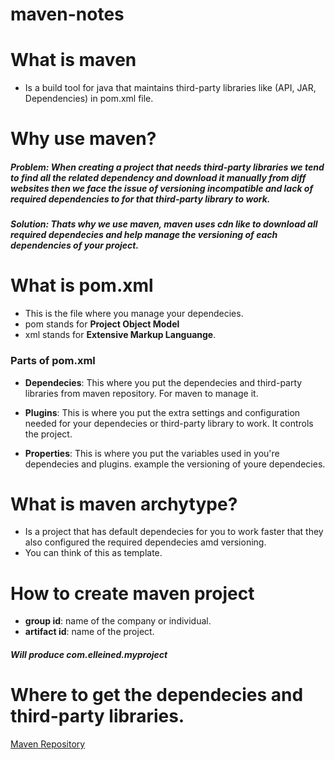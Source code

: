 # maven-notes

# What is maven
- Is a build tool for java that maintains third-party libraries like (API, JAR, Dependencies) in pom.xml file.

# Why use maven?
##### Problem: When creating a project that needs third-party libraries we tend to find all the related dependency and download it manually from diff websites then we face the issue of versioning incompatible and lack of required dependencies to for that third-party library to work.

##### Solution: Thats why we use maven, maven uses cdn like to download all required dependecies and help manage the versioning of each dependencies of your project.

# What is pom.xml
- This is the file where you manage your dependecies.
- pom stands for **Project Object Model**
- xml stands for **Extensive Markup Languange**.

### Parts of pom.xml
- **Dependecies**: This where you put the dependecies and third-party libraries from maven repository. For maven to manage it.
  
- **Plugins**: This is where you put the extra settings and configuration needed for your dependecies or third-party library to work. It controls the project.

- **Properties**: This is where you put the variables used in you're dependecies and plugins. example the versioning of youre dependecies.

# What is maven archytype?
- Is a project that has default dependecies for you to work faster that they also configured the required dependecies amd versioning.
- You can think of this as template.

# How to create maven project
- **group id**: name of the company or individual.
- **artifact id**: name of the project.
##### Will produce com.elleined.myproject

# Where to get the dependecies and third-party libraries.
[Maven Repository](https://mvnrepository.com/)
